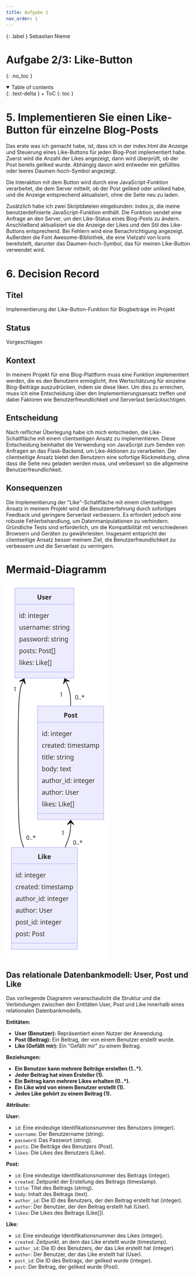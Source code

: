 ```yaml
---
title: Aufgabe 2
nav_order: 1
---
```


{: .label }
Sebastian Nieme

# Aufgabe 2/3: Like-Button
{: .no_toc }

<details open markdown="block">
{: .text-delta }
<summary>Table of contents</summary>
+ ToC
{: toc }
</details>

# 5. Implementieren Sie einen Like-Button für einzelne Blog-Posts
Das erste was ich gemacht habe, ist, dass ich in der index.html die Anzeige und Steuerung eines Like-Buttons für jeden Blog-Post implementiert habe. Zuerst wird die Anzahl der Likes angezeigt, dann wird überprüft, ob der Post bereits geliked wurde. Abhängig davon wird entweder ein gefülltes oder leeres Daumen-hoch-Symbol angezeigt. 

Die Interaktion mit dem Button wird durch eine JavaScript-Funktion verarbeitet, die dem Server mitteilt, ob der Post geliked oder unliked habe, und die Anzeige entsprechend aktualisiert, ohne die Seite neu zu laden.

Zusätzlich habe ich zwei Skriptdateien eingebunden: index.js, die meine benutzerdefinierte JavaScript-Funktion enthält. Die Funktion sendet eine Anfrage an den Server, um den Like-Status eines Blog-Posts zu ändern. Anschließend aktualisiert sie die Anzeige der Likes und den Stil des Like-Buttons entsprechend. Bei Fehlern wird eine Benachrichtigung angezeigt. Außerdem die Font Awesome-Bibliothek, die eine Vielzahl von Icons bereitstellt, darunter das Daumen-hoch-Symbol, das für meinen Like-Button verwendet wird.

# 6. Decision Record
## Titel
Implementierung der Like-Button-Funktion für Blogbeiträge im Projekt

## Status
Vorgeschlagen

## Kontext
In meinem Projekt für eine Blog-Plattform muss eine Funktion implementiert werden, die es den Benutzern ermöglicht, ihre Wertschätzung für einzelne Blog-Beiträge auszudrücken, indem sie diese liken. Um dies zu erreichen, muss ich eine Entscheidung über den Implementierungsansatz treffen und dabei Faktoren wie Benutzerfreundlichkeit und Serverlast berücksichtigen.

## Entscheidung
Nach reiflicher Überlegung habe ich mich entschieden, die Like-Schaltfläche mit einem clientseitigen Ansatz zu implementieren. Diese Entscheidung beinhaltet die Verwendung von JavaScript zum Senden von Anfragen an das Flask-Backend, um Like-Aktionen zu verarbeiten. Der clientseitige Ansatz bietet den Benutzern eine sofortige Rückmeldung, ohne dass die Seite neu geladen werden muss, und verbessert so die allgemeine Benutzerfreundlichkeit.

## Konsequenzen
Die Implementierung der "Like"-Schaltfläche mit einem clientseitigen Ansatz in meinem Projekt wird die Benutzererfahrung durch sofortiges Feedback und geringere Serverlast verbessern. Es erfordert jedoch eine robuste Fehlerbehandlung, um Datenmanipulationen zu verhindern. Gründliche Tests sind erforderlich, um die Kompatibilität mit verschiedenen Browsern und Geräten zu gewährleisten. Insgesamt entspricht der clientseitige Ansatz besser meinem Ziel, die Benutzerfreundlichkeit zu verbessern und die Serverlast zu verringern.


# Mermaid-Diagramm 
![Diagramm](https://raw.githubusercontent.com/Sebi2030/flask-wiederholungspruefung/main/docs/assets/mermaiddiagramm.png)


## Das relationale Datenbankmodell: User, Post und Like

Das vorliegende Diagramm veranschaulicht die Struktur und die Verbindungen zwischen den Entitäten User, Post und Like innerhalb eines relationalen Datenbankmodells.

**Entitäten:**

* **User (Benutzer):** Repräsentiert einen Nutzer der Anwendung.
* **Post (Beitrag):** Ein Beitrag, der von einem Benutzer erstellt wurde.
* **Like (Gefällt mir):** Ein "Gefällt mir" zu einem Beitrag.

**Beziehungen:**

* **Ein Benutzer kann mehrere Beiträge erstellen (1..*).**
* **Jeder Beitrag hat einen Ersteller (1).**
* **Ein Beitrag kann mehrere Likes erhalten (0..*).**
* **Ein Like wird von einem Benutzer erstellt (1).**
* **Jedes Like gehört zu einem Beitrag (1).**

**Attribute:**

**User:**

* `id`: Eine eindeutige Identifikationsnummer des Benutzers (integer).
* `username`: Der Benutzername (string).
* `password`: Das Passwort (string).
* `posts`: Die Beiträge des Benutzers (Post).
* `likes`: Die Likes des Benutzers (Like).

**Post:**

* `id`: Eine eindeutige Identifikationsnummer des Beitrags (integer).
* `created`: Zeitpunkt der Erstellung des Beitrags (timestamp).
* `title`: Titel des Beitrags (string).
* `body`: Inhalt des Beitrags (text).
* `author_id`: Die ID des Benutzers, der den Beitrag erstellt hat (integer).
* `author`: Der Benutzer, der den Beitrag erstellt hat (User).
* `likes`: Die Likes des Beitrags (Like[]).

**Like:**

* `id`: Eine eindeutige Identifikationsnummer des Likes (integer).
* `created`: Zeitpunkt, an dem das Like erstellt wurde (timestamp).
* `author_id`: Die ID des Benutzers, der das Like erstellt hat (integer).
* `author`: Der Benutzer, der das Like erstellt hat (User).
* `post_id`: Die ID des Beitrags, der geliked wurde (integer).
* `post`: Der Beitrag, der geliked wurde (Post).